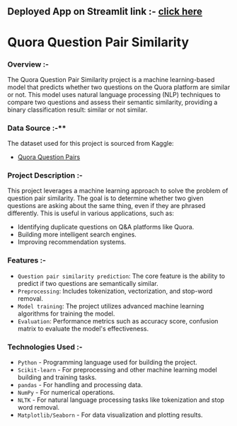 ## **Deployed App on Streamlit link :-** [click here](https://yashkumbalkar-quora-question-pair-similarity-project-app-00ufq0.streamlit.app/)

# Quora Question Pair Similarity

### **Overview :-**

The Quora Question Pair Similarity project is a machine learning-based model that predicts whether two questions on the Quora platform are similar or not. 
This model uses natural language processing (NLP) techniques to compare two questions and assess their semantic similarity, providing a binary classification 
result: similar or not similar.

### Data Source :-**

The dataset used for this project is sourced from Kaggle:

- [Quora Question Pairs](https://www.kaggle.com/c/quora-question-pairs)


### **Project Description :-**

This project leverages a machine learning approach to solve the problem of question pair similarity. The goal is to determine whether two given questions are 
asking about the same thing, even if they are phrased differently. This is useful in various applications, such as:

- Identifying duplicate questions on Q&A platforms like Quora.
- Building more intelligent search engines.
- Improving recommendation systems.

### **Features :-**

- `Question pair similarity prediction`: The core feature is the ability to predict if two questions are semantically similar.
- `Preprocessing`: Includes tokenization, vectorization, and stop-word removal.
- `Model training`: The project utilizes advanced machine learning algorithms for training the model.
- `Evaluation`: Performance metrics such as accuracy score, confusion matrix to evaluate the model's effectiveness.

### **Technologies Used :-**

- `Python` - Programming language used for building the project.
- `Scikit-learn` - For preprocessing and other machine learning model building and training tasks.
- `pandas` - For handling and processing data.
- `NumPy` - For numerical operations.
- `NLTK` - For natural language processing tasks like tokenization and stop word removal.
- `Matplotlib/Seaborn` - For data visualization and plotting results.

